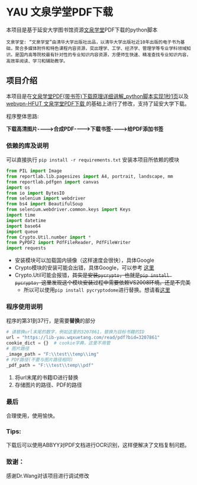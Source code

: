 # YAU 文泉学堂PDF下载
本项目是基于延安大学图书馆资源[文泉学堂](https://lib-yau.wqxuetang.com/#/)PDF下载的python脚本

    文泉学堂: “文泉学堂”由清华大学出版社出品，以清华大学出版社近10年出版的电子书为基础，聚合多媒体附件和特色课程内容资源，突出理学、工学、经济学、管理学等专业学科领域知识。是国内高等院校最有针对性的专业知识内容资源，方便师生快速、精准查找专业知识内容，高效率阅读、学习和辅助教学。


## 项目介绍
本项目是在[文泉学堂PDF(带书签)下载原理详细讲解_python脚本实现1秒1页](https://www.52pojie.cn/thread-1108776-1-1.html)以及[webvpn-HFUT 文泉学堂PDF下载
](https://github.com/LaureatePoet/wqxuetang-PDF-Download-for-HFUTer)的基础上进行了修改，支持了延安大学下载。


程序整体思路:

**下载高清图片---->合成PDF---->下载书签---->给PDF添加书签**

### 依赖的库及说明

可以直接执行
`pip install -r requirements.txt`
安装本项目所依赖的模块

```python
from PIL import Image
from reportlab.lib.pagesizes import A4, portrait, landscape, mm
from reportlab.pdfgen import canvas
import os
from io import BytesIO
from selenium import webdriver
from bs4 import BeautifulSoup
from selenium.webdriver.common.keys import Keys
import time
import datetime
import base64
import queue
from Crypto.Util.number import *
from PyPDF2 import PdfFileReader, PdfFileWriter
import requests
```
* 安装模块可以加载国内镜像（这样速度会很快），具体Google
* Crypto模块的安装可能会出错，具体Google，可以参考 [这里](https://www.jb51.net/article/131185.htm)
* Crypto.Util可能会报错，~~其实是安装`pycrypto`，也就是`pip install pycrypto`，这里发现这个模块安装过程中需要依赖VS2008环境。还是不完美~~
    * 所以可以使用`pip install pycryptodome`进行替换。想请看[这里](https://stackoverrun.com/cn/q/12091094)

### 程序使用说明

程序的第31到37行，是需要**替换**的部分
```python
# 请替换url末尾的数字，例如这里的3207861，替换为目标书籍的ID
url = "https://lib-yau.wqxuetang.com/read/pdf?bid=3207861"
cookie_dict = {}  # cookie字典，这里不用管
# 图片路径
_image_path = "F:\\test\\temp\\img"
# PDF路径(不要与图片路径相同)
_pdf_path = "F:\\test\\temp\\pdf"
```

1. 将url末尾的书籍ID进行替换
2. 存储图片的路径、PDF的路径

### 最后
合理使用，使用愉快。


### Tips:

下载后可以使用ABBYY对PDF文档进行OCR识别，这样便解决了文档复制问题。

### 致谢：

感谢Dr.Wang对该项目进行调试修改

